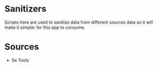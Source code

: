 # Sanitizers

Scripts here are used to sanitize data from different sources data so it will
make it simpler for this app to consume.

# Sources
- 5e Tools
